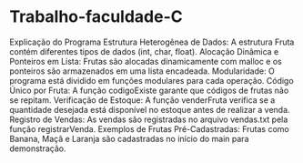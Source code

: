 # Trabalho-faculdade-C
 Explicação do Programa Estrutura Heterogênea de Dados: A estrutura Fruta contém diferentes tipos de dados (int, char, float). Alocação Dinâmica e Ponteiros em Lista: Frutas são alocadas dinamicamente com malloc e os ponteiros são armazenados em uma lista encadeada. Modularidade: O programa está dividido em funções modulares para cada operação. Código Único por Fruta: A função codigoExiste garante que códigos de frutas não se repitam. Verificação de Estoque: A função venderFruta verifica se a quantidade desejada está disponível no estoque antes de realizar a venda. Registro de Vendas: As vendas são registradas no arquivo vendas.txt pela função registrarVenda. Exemplos de Frutas Pré-Cadastradas: Frutas como Banana, Maçã e Laranja são cadastradas no início do main para demonstração.
